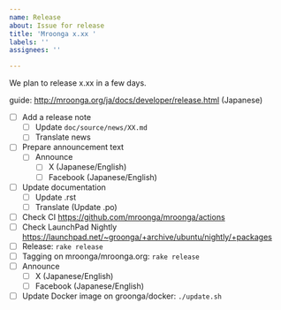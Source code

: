 ```yaml
---
name: Release
about: Issue for release
title: 'Mroonga x.xx '
labels: ''
assignees: ''

---
```


We plan to release x.xx in a few days.

guide: http://mroonga.org/ja/docs/developer/release.html (Japanese)

- [ ] Add a release note
  - [ ] Update `doc/source/news/XX.md`
  - [ ] Translate news
- [ ] Prepare announcement text
  - [ ] Announce
    - [ ] X (Japanese/English)
    - [ ] Facebook (Japanese/English)
- [ ] Update documentation
  - [ ] Update .rst
  - [ ] Translate (Update .po)
- [ ] Check CI https://github.com/mroonga/mroonga/actions
- [ ] Check LaunchPad Nightly https://launchpad.net/~groonga/+archive/ubuntu/nightly/+packages
- [ ] Release: `rake release`
- [ ] Tagging on mroonga/mroonga.org: `rake release`
- [ ] Announce
  - [ ] X (Japanese/English)
  - [ ] Facebook (Japanese/English)
- [ ] Update Docker image on groonga/docker: `./update.sh`
